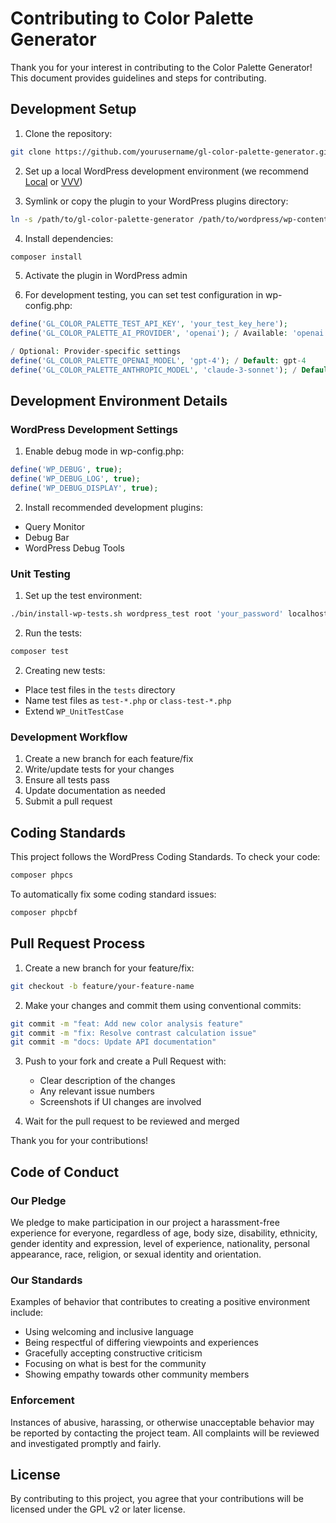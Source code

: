 # Contributing to Color Palette Generator

Thank you for your interest in contributing to the Color Palette Generator! This document provides guidelines and steps for contributing.

## Development Setup

1. Clone the repository:

```bash
git clone https://github.com/yourusername/gl-color-palette-generator.git
```


2. Set up a local WordPress development environment (we recommend [Local](https://localwp.com/) or [VVV](https://varyingvagrantvagrants.org/))

3. Symlink or copy the plugin to your WordPress plugins directory:

```bash
ln -s /path/to/gl-color-palette-generator /path/to/wordpress/wp-content/plugins/
```


4. Install dependencies:

```bash
composer install
```


5. Activate the plugin in WordPress admin

6. For development testing, you can set test configuration in wp-config.php:

```php
define('GL_COLOR_PALETTE_TEST_API_KEY', 'your_test_key_here');
define('GL_COLOR_PALETTE_AI_PROVIDER', 'openai'); / Available: 'openai', 'anthropic'

/ Optional: Provider-specific settings
define('GL_COLOR_PALETTE_OPENAI_MODEL', 'gpt-4'); / Default: gpt-4
define('GL_COLOR_PALETTE_ANTHROPIC_MODEL', 'claude-3-sonnet'); / Default: claude-3-sonnet
```

## Development Environment Details

### WordPress Development Settings

1. Enable debug mode in wp-config.php:

```php
define('WP_DEBUG', true);
define('WP_DEBUG_LOG', true);
define('WP_DEBUG_DISPLAY', true);
```


2. Install recommended development plugins:
- Query Monitor
- Debug Bar
- WordPress Debug Tools

### Unit Testing

1. Set up the test environment:

```bash
./bin/install-wp-tests.sh wordpress_test root 'your_password' localhost latest
```

2. Run the tests:

```bash
composer test
```


2. Creating new tests:
- Place test files in the `tests` directory
- Name test files as `test-*.php` or `class-test-*.php`
- Extend `WP_UnitTestCase`

### Development Workflow

1. Create a new branch for each feature/fix
2. Write/update tests for your changes
3. Ensure all tests pass
4. Update documentation as needed
5. Submit a pull request

## Coding Standards

This project follows the WordPress Coding Standards. To check your code:

```bash
composer phpcs
```


To automatically fix some coding standard issues:

```bash
composer phpcbf
```


## Pull Request Process

1. Create a new branch for your feature/fix:

```bash
git checkout -b feature/your-feature-name
```


2. Make your changes and commit them using conventional commits:

```bash
git commit -m "feat: Add new color analysis feature"
git commit -m "fix: Resolve contrast calculation issue"
git commit -m "docs: Update API documentation"
```


3. Push to your fork and create a Pull Request with:
   - Clear description of the changes
   - Any relevant issue numbers
   - Screenshots if UI changes are involved

4. Wait for the pull request to be reviewed and merged

Thank you for your contributions!

## Code of Conduct

### Our Pledge

We pledge to make participation in our project a harassment-free experience for everyone, regardless of age, body size, disability, ethnicity, gender identity and expression, level of experience, nationality, personal appearance, race, religion, or sexual identity and orientation.

### Our Standards

Examples of behavior that contributes to creating a positive environment include:
- Using welcoming and inclusive language
- Being respectful of differing viewpoints and experiences
- Gracefully accepting constructive criticism
- Focusing on what is best for the community
- Showing empathy towards other community members

### Enforcement

Instances of abusive, harassing, or otherwise unacceptable behavior may be reported by contacting the project team. All complaints will be reviewed and investigated promptly and fairly.

## License

By contributing to this project, you agree that your contributions will be licensed under the GPL v2 or later license.
